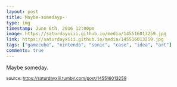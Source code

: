 ```yaml
---
layout: post
title: Maybe-somedayp-
type: img
timestamp: June 6th, 2016 12:00pm
image: https://saturdayxiii.github.io/media/145516013259.jpg
link: https://saturdayxiii.github.io/media/145516013259.jpg
tags: ["gamecube", "nintendo", "sonic", "case", "idea", "art"]
comments: true
---
```


Maybe someday.
 
  
<small>source: https://saturdayxiii.tumblr.com/post/145516013259</small>